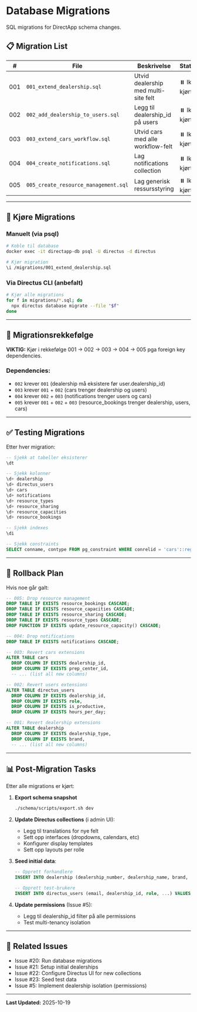 # Database Migrations

SQL migrations for DirectApp schema changes.

## 📋 Migration List

| # | File | Beskrivelse | Status |
|---|------|-------------|--------|
| 001 | `001_extend_dealership.sql` | Utvid dealership med multi-site felt | ⏸️ Ikke kjørt |
| 002 | `002_add_dealership_to_users.sql` | Legg til dealership_id på users | ⏸️ Ikke kjørt |
| 003 | `003_extend_cars_workflow.sql` | Utvid cars med alle workflow-felt | ⏸️ Ikke kjørt |
| 004 | `004_create_notifications.sql` | Lag notifications collection | ⏸️ Ikke kjørt |
| 005 | `005_create_resource_management.sql` | Lag generisk ressursstyring | ⏸️ Ikke kjørt |

---

## 🚀 Kjøre Migrations

### Manuelt (via psql)

```bash
# Koble til database
docker exec -it directapp-db psql -U directus -d directus

# Kjør migration
\i /migrations/001_extend_dealership.sql
```

### Via Directus CLI (anbefalt)

```bash
# Kjør alle migrations
for f in migrations/*.sql; do
  npx directus database migrate --file "$f"
done
```

---

## 📝 Migrationsrekkefølge

**VIKTIG:** Kjør i rekkefølge 001 → 002 → 003 → 004 → 005 pga foreign key dependencies.

### Dependencies:
- `002` krever `001` (dealership må eksistere før user.dealership_id)
- `003` krever `001` + `002` (cars trenger dealership og users)
- `004` krever `002` + `003` (notifications trenger users og cars)
- `005` krever `001` + `002` + `003` (resource_bookings trenger dealership, users, cars)

---

## ✅ Testing Migrations

Etter hver migration:

```sql
-- Sjekk at tabeller eksisterer
\dt

-- Sjekk kolonner
\d+ dealership
\d+ directus_users
\d+ cars
\d+ notifications
\d+ resource_types
\d+ resource_sharing
\d+ resource_capacities
\d+ resource_bookings

-- Sjekk indexes
\di

-- Sjekk constraints
SELECT conname, contype FROM pg_constraint WHERE conrelid = 'cars'::regclass;
```

---

## 🔄 Rollback Plan

Hvis noe går galt:

```sql
-- 005: Drop resource management
DROP TABLE IF EXISTS resource_bookings CASCADE;
DROP TABLE IF EXISTS resource_capacities CASCADE;
DROP TABLE IF EXISTS resource_sharing CASCADE;
DROP TABLE IF EXISTS resource_types CASCADE;
DROP FUNCTION IF EXISTS update_resource_capacity() CASCADE;

-- 004: Drop notifications
DROP TABLE IF EXISTS notifications CASCADE;

-- 003: Revert cars extensions
ALTER TABLE cars
  DROP COLUMN IF EXISTS dealership_id,
  DROP COLUMN IF EXISTS prep_center_id,
  -- ... (list all new columns)

-- 002: Revert users extensions
ALTER TABLE directus_users
  DROP COLUMN IF EXISTS dealership_id,
  DROP COLUMN IF EXISTS role,
  DROP COLUMN IF EXISTS is_productive,
  DROP COLUMN IF EXISTS hours_per_day;

-- 001: Revert dealership extensions
ALTER TABLE dealership
  DROP COLUMN IF EXISTS dealership_type,
  DROP COLUMN IF EXISTS brand,
  -- ... (list all new columns)
```

---

## 📊 Post-Migration Tasks

Etter alle migrations er kjørt:

1. **Export schema snapshot**
   ```bash
   ./schema/scripts/export.sh dev
   ```

2. **Update Directus collections** (i admin UI):
   - Legg til translations for nye felt
   - Sett opp interfaces (dropdowns, calendars, etc)
   - Konfigurer display templates
   - Sett opp layouts per rolle

3. **Seed initial data**:
   ```sql
   -- Opprett forhandlere
   INSERT INTO dealership (dealership_number, dealership_name, brand, ...) VALUES ...

   -- Opprett test-brukere
   INSERT INTO directus_users (email, dealership_id, role, ...) VALUES ...
   ```

4. **Update permissions** (Issue #5):
   - Legg til dealership_id filter på alle permissions
   - Test multi-tenancy isolation

---

## 🎯 Related Issues

- Issue #20: Run database migrations
- Issue #21: Setup initial dealerships
- Issue #22: Configure Directus UI for new collections
- Issue #23: Seed test data
- Issue #5: Implement dealership isolation (permissions)

---

**Last Updated:** 2025-10-19
